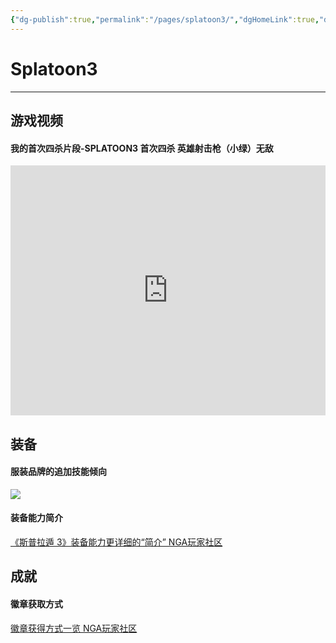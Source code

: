 ```yaml
---
{"dg-publish":true,"permalink":"/pages/splatoon3/","dgHomeLink":true,"dgPassFrontmatter":false}
---
```


# Splatoon3
***
## 游戏视频
#### 我的首次四杀片段-SPLATOON3 首次四杀 英雄射击枪（小绿）无敌

<iframe src="https://player.bilibili.com/player.html?bvid=BV1CG4y1s7eF&page=1&high_quality=1&danmaku=0" allowfullscreen="allowfullscreen" width="100%" height="400" scrolling="no" frameborder="0" sandbox="allow-top-navigation allow-same-origin allow-forms allow-scripts"></iframe>

## 装备
#### 服装品牌的追加技能倾向
![](https://s2.loli.net/2022/09/27/RvnlHANjJBfzro4.jpg)

#### 装备能力简介
[《斯普拉遁 3》装备能力更详细的“简介” NGA玩家社区](https://bbs.nga.cn/read.php?tid=33471675)

## 成就
#### 徽章获取方式
[徽章获得方式一览 NGA玩家社区](https://bbs.nga.cn/read.php?tid=33475940)